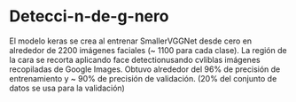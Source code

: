 # Detecci-n-de-g-nero
El modelo keras se crea al entrenar SmallerVGGNet desde cero en alrededor de 2200 imágenes faciales (~ 1100 para cada clase). La región de la cara se recorta aplicando face detectionusando cvliblas imágenes recopiladas de Google Images. Obtuvo alrededor del 96% de precisión de entrenamiento y ~ 90% de precisión de validación. (20% del conjunto de datos se usa para la validación)
